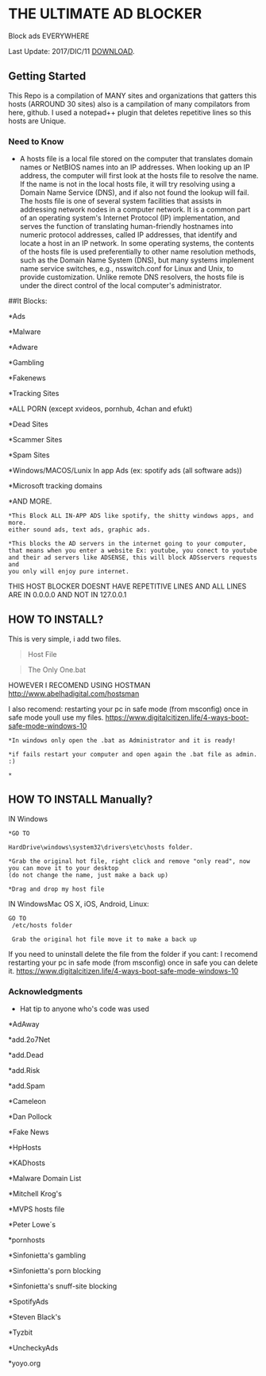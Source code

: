 # THE ULTIMATE AD BLOCKER
Block ads EVERYWHERE



Last Update: 2017/DIC/11
[DOWNLOAD](https://github.com/AlexRabbit/TheUltimateADblocker/archive/master.zip).


## Getting Started

This Repo is a compilation of MANY sites and organizations that gatters this hosts (ARROUND 30 sites)
also is a campilation of many compilators from here, github.
I used a notepad++ plugin that deletes repetitive lines so this hosts are Unique.

### Need to Know
+ A hosts file is a local file stored on the computer that translates domain names or NetBIOS names into an IP addresses.
When looking up an IP address, the computer will first look at the hosts file to resolve the name. If the name is not in the local hosts file, it will try resolving using a Domain Name Service (DNS), and if also not found the lookup will fail.
The hosts file is one of several system facilities that assists in addressing network nodes in a computer network. It is a common part of an operating system's Internet Protocol (IP) implementation, and serves the function of translating human-friendly hostnames into numeric protocol addresses, called IP addresses, that identify and locate a host in an IP network.
In some operating systems, the contents of the hosts file is used preferentially to other name resolution methods, such as the Domain Name System (DNS), but many systems implement name service switches, e.g., nsswitch.conf for Linux and Unix, to provide customization. Unlike remote DNS resolvers, the hosts file is under the direct control of the local computer's administrator.

##It Blocks:

*Ads 

*Malware 

*Adware

*Gambling

*Fakenews

*Tracking Sites

*ALL PORN (except xvideos, pornhub, 4chan and efukt)

*Dead Sites

*Scammer Sites

*Spam Sites

*Windows/MACOS/Lunix In app Ads (ex: spotify ads (all software ads))

*Microsoft tracking domains

*AND MORE.

```
*This Block ALL IN-APP ADS like spotify, the shitty windows apps, and more. 
either sound ads, text ads, graphic ads.

*This blocks the AD servers in the internet going to your computer, 
that means when you enter a website Ex: youtube, you conect to youtube 
and their ad servers like ADSENSE, this will block ADSservers requests and 
you only will enjoy pure internet.
```

THIS HOST BLOCKER DOESNT HAVE REPETITIVE LINES
AND ALL LINES ARE IN 0.0.0.0 AND NOT IN 127.0.0.1

## HOW TO INSTALL?

This is very simple, i add two files.

>Host File

>The Only One.bat

HOWEVER I RECOMEND USING HOSTMAN
http://www.abelhadigital.com/hostsman

I also recomend: restarting your pc in safe mode (from msconfig) once in safe mode youll use my files.
https://www.digitalcitizen.life/4-ways-boot-safe-mode-windows-10

```
*In windows only open the .bat as Administrator and it is ready!

*if fails restart your computer and open again the .bat file as admin. :)

*
```
## HOW TO INSTALL Manually?
IN Windows

```
*GO TO

HardDrive\windows\system32\drivers\etc\hosts folder.

*Grab the original hot file, right click and remove "only read", now you can move it to your desktop
(do not change the name, just make a back up)

*Drag and drop my host file

```

IN WindowsMac OS X, iOS, Android, Linux:
```
GO TO
 /etc/hosts folder
 
 Grab the original hot file move it to make a back up

 ```

If you need to uninstall delete the file from the folder
if you cant: I  recomend restarting your pc in safe mode (from msconfig) once in safe you can delete it.
https://www.digitalcitizen.life/4-ways-boot-safe-mode-windows-10



### Acknowledgments

* Hat tip to anyone who's code was used

*AdAway

*add.2o7Net

*add.Dead 	

*add.Risk

*add.Spam

*Cameleon

*Dan Pollock 

*Fake News

*HpHosts

*KADhosts

*Malware Domain List

*Mitchell Krog's 

*MVPS hosts file

*Peter Lowe´s

*pornhosts

*Sinfonietta's gambling 

*Sinfonietta's porn blocking 

*Sinfonietta's snuff-site blocking

*SpotifyAds 

*Steven Black's 

*Tyzbit 

*UncheckyAds 

*yoyo.org 

